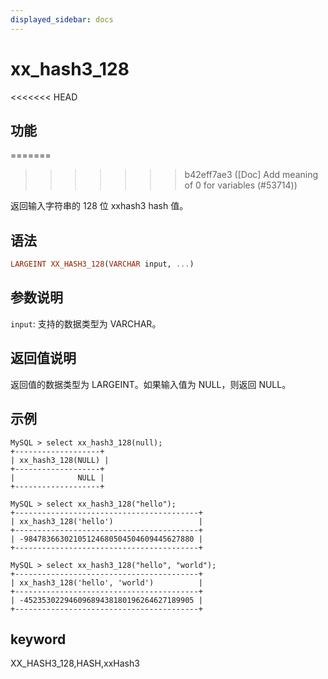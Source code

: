 ```yaml
---
displayed_sidebar: docs
---
```


# xx_hash3_128

<<<<<<< HEAD
## 功能
=======

>>>>>>> b42eff7ae3 ([Doc] Add meaning of 0 for variables (#53714))

返回输入字符串的 128 位 xxhash3 hash 值。


## 语法

```Haskell
LARGEINT XX_HASH3_128(VARCHAR input, ...)
```

## 参数说明

`input`: 支持的数据类型为 VARCHAR。

## 返回值说明

返回值的数据类型为 LARGEINT。如果输入值为 NULL，则返回 NULL。

## 示例

```Plain Text
MySQL > select xx_hash3_128(null);
+-------------------+
| xx_hash3_128(NULL) |
+-------------------+
|              NULL |
+-------------------+

MySQL > select xx_hash3_128("hello");
+-----------------------------------------+
| xx_hash3_128('hello')                   |
+-----------------------------------------+
| -98478366302105124680504504609445627880 |
+-----------------------------------------+

MySQL > select xx_hash3_128("hello", "world");
+-----------------------------------------+
| xx_hash3_128('hello', 'world')          |
+-----------------------------------------+
| -45235302294609689438180196264627189905 |
+-----------------------------------------+
```

## keyword

XX_HASH3_128,HASH,xxHash3
